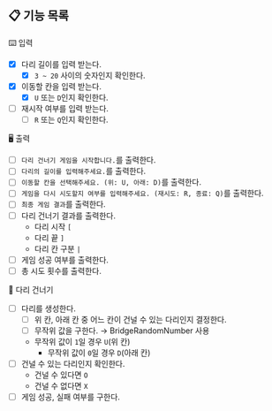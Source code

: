 ## 📋 기능 목록

⌨️ 입력

- [x] 다리 길이를 입력 받는다.
    - [x] `3 ~ 20` 사이의 숫자인지 확인한다.
- [x] 이동할 칸을 입력 받는다.
    - [x] `U` 또는 `D`인지 확인한다.
- [ ] 재시작 여부를 입력 받는다.
    - [ ] `R` 또는 `Q`인지 확인한다.

🖥 출력

- [ ] `다리 건너기 게임을 시작합니다.`를 출력한다.
- [ ] `다리의 길이를 입력해주세요.`를 출력한다.
- [ ] `이동할 칸을 선택해주세요. (위: U, 아래: D)`를 출력한다.
- [ ] `게임을 다시 시도할지 여부를 입력해주세요. (재시도: R, 종료: Q)`를 출력한다.
- [ ] `최종 게임 결과`를 출력한다.
- [ ] 다리 건너기 결과를 출력한다.
    - 다리 시작 `[`
    - 다리 끝 `]`
    - 다리 칸 구분 ` | `
- [ ] 게임 성공 여부를 출력한다.
- [ ] 총 시도 횟수를 출력한다.

🚧 다리 건너기

- [ ] 다리를 생성한다.
    - [ ] 위 칸, 아래 칸 중 어느 칸이 건널 수 있는 다리인지 결정한다.
    - [ ] 무작위 값을 구한다. → BridgeRandomNumber 사용
    - 무작위 값이 `1`일 경우 `U`(위 칸)
        - 무작위 값이 `0`일 경우 `D`(아래 칸)
- [ ] 건널 수 있는 다리인지 확인한다.
    - 건널 수 있다면 `O`
    - 건널 수 없다면 `X`
- [ ] 게임 성공, 실패 여부를 구한다.